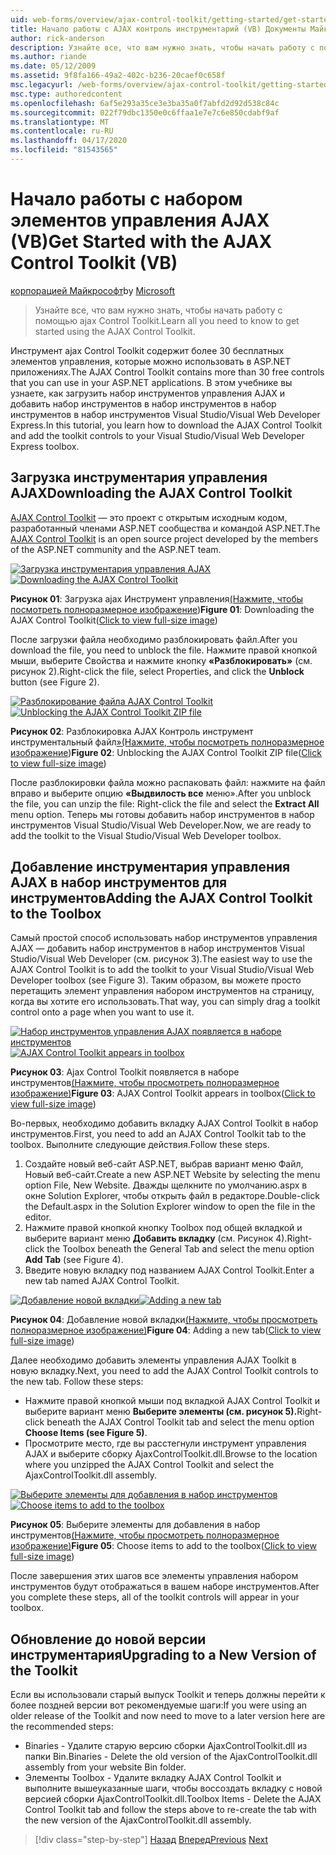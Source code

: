 ```yaml
---
uid: web-forms/overview/ajax-control-toolkit/getting-started/get-started-with-the-ajax-control-toolkit-vb
title: Начало работы с AJAX контроль инструментарий (VB) Документы Майкрософт
author: rick-anderson
description: Узнайте все, что вам нужно знать, чтобы начать работу с помощью ajax Control Toolkit.
ms.author: riande
ms.date: 05/12/2009
ms.assetid: 9f8fa166-49a2-402c-b236-20caef0c658f
msc.legacyurl: /web-forms/overview/ajax-control-toolkit/getting-started/get-started-with-the-ajax-control-toolkit-vb
msc.type: authoredcontent
ms.openlocfilehash: 6af5e293a35ce3e3ba35a0f7abfd2d92d538c84c
ms.sourcegitcommit: 022f79dbc1350e0c6ffaa1e7e7c6e850cdabf9af
ms.translationtype: MT
ms.contentlocale: ru-RU
ms.lasthandoff: 04/17/2020
ms.locfileid: "81543565"
---
```

# <a name="get-started-with-the-ajax-control-toolkit-vb"></a><span data-ttu-id="8a0e3-103">Начало работы с набором элементов управления AJAX (VB)</span><span class="sxs-lookup"><span data-stu-id="8a0e3-103">Get Started with the AJAX Control Toolkit (VB)</span></span>

<span data-ttu-id="8a0e3-104">[корпорацией Майкрософт](https://github.com/microsoft)</span><span class="sxs-lookup"><span data-stu-id="8a0e3-104">by [Microsoft](https://github.com/microsoft)</span></span>

> <span data-ttu-id="8a0e3-105">Узнайте все, что вам нужно знать, чтобы начать работу с помощью ajax Control Toolkit.</span><span class="sxs-lookup"><span data-stu-id="8a0e3-105">Learn all you need to know to get started using the AJAX Control Toolkit.</span></span>

<span data-ttu-id="8a0e3-106">Инструмент ajax Control Toolkit содержит более 30 бесплатных элементов управления, которые можно использовать в ASP.NET приложениях.</span><span class="sxs-lookup"><span data-stu-id="8a0e3-106">The AJAX Control Toolkit contains more than 30 free controls that you can use in your ASP.NET applications.</span></span> <span data-ttu-id="8a0e3-107">В этом учебнике вы узнаете, как загрузить набор инструментов управления AJAX и добавить набор инструментов в набор инструментов в набор инструментов в набор инструментов Visual Studio/Visual Web Developer Express.</span><span class="sxs-lookup"><span data-stu-id="8a0e3-107">In this tutorial, you learn how to download the AJAX Control Toolkit and add the toolkit controls to your Visual Studio/Visual Web Developer Express toolbox.</span></span>

## <a name="downloading-the-ajax-control-toolkit"></a><span data-ttu-id="8a0e3-108">Загрузка инструментария управления AJAX</span><span class="sxs-lookup"><span data-stu-id="8a0e3-108">Downloading the AJAX Control Toolkit</span></span>

<span data-ttu-id="8a0e3-109">[AJAX Control Toolkit](http://devexpress.com/act) — это проект с открытым исходным кодом, разработанный членами ASP.NET сообщества и командой ASP.NET.</span><span class="sxs-lookup"><span data-stu-id="8a0e3-109">The [AJAX Control Toolkit](http://devexpress.com/act) is an open source project developed by the members of the ASP.NET community and the ASP.NET team.</span></span>

<span data-ttu-id="8a0e3-110">[![Загрузка инструментария управления AJAX](get-started-with-the-ajax-control-toolkit-vb/_static/image1.jpg)](get-started-with-the-ajax-control-toolkit-vb/_static/image1.png)</span><span class="sxs-lookup"><span data-stu-id="8a0e3-110">[![Downloading the AJAX Control Toolkit](get-started-with-the-ajax-control-toolkit-vb/_static/image1.jpg)](get-started-with-the-ajax-control-toolkit-vb/_static/image1.png)</span></span>

<span data-ttu-id="8a0e3-111">**Рисунок 01**: Загрузка ajax Инструмент управления[(Нажмите, чтобы посмотреть полноразмерное изображение](get-started-with-the-ajax-control-toolkit-vb/_static/image2.png))</span><span class="sxs-lookup"><span data-stu-id="8a0e3-111">**Figure 01**: Downloading the AJAX Control Toolkit([Click to view full-size image](get-started-with-the-ajax-control-toolkit-vb/_static/image2.png))</span></span>

<span data-ttu-id="8a0e3-112">После загрузки файла необходимо разблокировать файл.</span><span class="sxs-lookup"><span data-stu-id="8a0e3-112">After you download the file, you need to unblock the file.</span></span> <span data-ttu-id="8a0e3-113">Нажмите правой кнопкой мыши, выберите Свойства и нажмите кнопку **«Разблокировать»** (см. рисунок 2).</span><span class="sxs-lookup"><span data-stu-id="8a0e3-113">Right-click the file, select Properties, and click the **Unblock** button (see Figure 2).</span></span>

<span data-ttu-id="8a0e3-114">[![Разблокирование файла AJAX Control Toolkit](get-started-with-the-ajax-control-toolkit-vb/_static/image2.jpg)](get-started-with-the-ajax-control-toolkit-vb/_static/image3.png)</span><span class="sxs-lookup"><span data-stu-id="8a0e3-114">[![Unblocking the AJAX Control Toolkit ZIP file](get-started-with-the-ajax-control-toolkit-vb/_static/image2.jpg)](get-started-with-the-ajax-control-toolkit-vb/_static/image3.png)</span></span>

<span data-ttu-id="8a0e3-115">**Рисунок 02**: Разблокировка AJAX Контроль инструмент инструментальный файл[»(Нажмите, чтобы посмотреть полноразмерное изображение](get-started-with-the-ajax-control-toolkit-vb/_static/image4.png))</span><span class="sxs-lookup"><span data-stu-id="8a0e3-115">**Figure 02**: Unblocking the AJAX Control Toolkit ZIP file([Click to view full-size image](get-started-with-the-ajax-control-toolkit-vb/_static/image4.png))</span></span>

<span data-ttu-id="8a0e3-116">После разблокировки файла можно распаковать файл: нажмите на файл вправо и выберите опцию **«Выдвилость все** меню».</span><span class="sxs-lookup"><span data-stu-id="8a0e3-116">After you unblock the file, you can unzip the file: Right-click the file and select the **Extract All** menu option.</span></span> <span data-ttu-id="8a0e3-117">Теперь мы готовы добавить набор инструментов в набор инструментов Visual Studio/Visual Web Developer.</span><span class="sxs-lookup"><span data-stu-id="8a0e3-117">Now, we are ready to add the toolkit to the Visual Studio/Visual Web Developer toolbox.</span></span>

## <a name="adding-the-ajax-control-toolkit-to-the-toolbox"></a><span data-ttu-id="8a0e3-118">Добавление инструментария управления AJAX в набор инструментов для инструментов</span><span class="sxs-lookup"><span data-stu-id="8a0e3-118">Adding the AJAX Control Toolkit to the Toolbox</span></span>

<span data-ttu-id="8a0e3-119">Самый простой способ использовать набор инструментов управления AJAX — добавить набор инструментов в набор инструментов Visual Studio/Visual Web Developer (см. рисунок 3).</span><span class="sxs-lookup"><span data-stu-id="8a0e3-119">The easiest way to use the AJAX Control Toolkit is to add the toolkit to your Visual Studio/Visual Web Developer toolbox (see Figure 3).</span></span> <span data-ttu-id="8a0e3-120">Таким образом, вы можете просто перетащить элемент управления набором инструментов на страницу, когда вы хотите его использовать.</span><span class="sxs-lookup"><span data-stu-id="8a0e3-120">That way, you can simply drag a toolkit control onto a page when you want to use it.</span></span>

<span data-ttu-id="8a0e3-121">[![Набор инструментов управления AJAX появляется в наборе инструментов](get-started-with-the-ajax-control-toolkit-vb/_static/image3.jpg)](get-started-with-the-ajax-control-toolkit-vb/_static/image5.png)</span><span class="sxs-lookup"><span data-stu-id="8a0e3-121">[![AJAX Control Toolkit appears in toolbox](get-started-with-the-ajax-control-toolkit-vb/_static/image3.jpg)](get-started-with-the-ajax-control-toolkit-vb/_static/image5.png)</span></span>

<span data-ttu-id="8a0e3-122">**Рисунок 03**: Ajax Control Toolkit появляется в наборе инструментов[(Нажмите, чтобы просмотреть полноразмерное изображение)](get-started-with-the-ajax-control-toolkit-vb/_static/image6.png)</span><span class="sxs-lookup"><span data-stu-id="8a0e3-122">**Figure 03**: AJAX Control Toolkit appears in toolbox([Click to view full-size image](get-started-with-the-ajax-control-toolkit-vb/_static/image6.png))</span></span>

<span data-ttu-id="8a0e3-123">Во-первых, необходимо добавить вкладку AJAX Control Toolkit в набор инструментов.</span><span class="sxs-lookup"><span data-stu-id="8a0e3-123">First, you need to add an AJAX Control Toolkit tab to the toolbox.</span></span> <span data-ttu-id="8a0e3-124">Выполните следующие действия.</span><span class="sxs-lookup"><span data-stu-id="8a0e3-124">Follow these steps.</span></span>

1. <span data-ttu-id="8a0e3-125">Создайте новый веб-сайт ASP.NET, выбрав вариант меню Файл, Новый веб-сайт.</span><span class="sxs-lookup"><span data-stu-id="8a0e3-125">Create a new ASP.NET Website by selecting the menu option File, New Website.</span></span> <span data-ttu-id="8a0e3-126">Дважды щелкните по умолчанию.aspx в окне Solution Explorer, чтобы открыть файл в редакторе.</span><span class="sxs-lookup"><span data-stu-id="8a0e3-126">Double-click the Default.aspx in the Solution Explorer window to open the file in the editor.</span></span>
2. <span data-ttu-id="8a0e3-127">Нажмите правой кнопкой кнопку Toolbox под общей вкладкой и выберите вариант меню **Добавить вкладку** (см. Рисунок 4).</span><span class="sxs-lookup"><span data-stu-id="8a0e3-127">Right-click the Toolbox beneath the General Tab and select the menu option **Add Tab** (see Figure 4).</span></span>
3. <span data-ttu-id="8a0e3-128">Введите новую вкладку под названием AJAX Control Toolkit.</span><span class="sxs-lookup"><span data-stu-id="8a0e3-128">Enter a new tab named AJAX Control Toolkit.</span></span>

<span data-ttu-id="8a0e3-129">[![Добавление новой вкладки](get-started-with-the-ajax-control-toolkit-vb/_static/image4.jpg)](get-started-with-the-ajax-control-toolkit-vb/_static/image7.png)</span><span class="sxs-lookup"><span data-stu-id="8a0e3-129">[![Adding a new tab](get-started-with-the-ajax-control-toolkit-vb/_static/image4.jpg)](get-started-with-the-ajax-control-toolkit-vb/_static/image7.png)</span></span>

<span data-ttu-id="8a0e3-130">**Рисунок 04**: Добавление новой вкладки[(Нажмите, чтобы просмотреть полноразмерное изображение)](get-started-with-the-ajax-control-toolkit-vb/_static/image8.png)</span><span class="sxs-lookup"><span data-stu-id="8a0e3-130">**Figure 04**: Adding a new tab([Click to view full-size image](get-started-with-the-ajax-control-toolkit-vb/_static/image8.png))</span></span>

<span data-ttu-id="8a0e3-131">Далее необходимо добавить элементы управления AJAX Toolkit в новую вкладку.</span><span class="sxs-lookup"><span data-stu-id="8a0e3-131">Next, you need to add the AJAX Control Toolkit controls to the new tab. Follow these steps:</span></span>

- <span data-ttu-id="8a0e3-132">Нажмите правой кнопкой мыши под вкладкой AJAX Control Toolkit и выберите вариант меню **Выберите элементы (см. рисунок 5).**</span><span class="sxs-lookup"><span data-stu-id="8a0e3-132">Right-click beneath the AJAX Control Toolkit tab and select the menu option **Choose Items (see Figure 5)**.</span></span>
- <span data-ttu-id="8a0e3-133">Просмотрите место, где вы расстегнули инструмент управления AJAX и выберите сборку AjaxControlToolkit.dll.</span><span class="sxs-lookup"><span data-stu-id="8a0e3-133">Browse to the location where you unzipped the AJAX Control Toolkit and select the AjaxControlToolkit.dll assembly.</span></span>

<span data-ttu-id="8a0e3-134">[![Выберите элементы для добавления в набор инструментов](get-started-with-the-ajax-control-toolkit-vb/_static/image5.jpg)](get-started-with-the-ajax-control-toolkit-vb/_static/image9.png)</span><span class="sxs-lookup"><span data-stu-id="8a0e3-134">[![Choose items to add to the toolbox](get-started-with-the-ajax-control-toolkit-vb/_static/image5.jpg)](get-started-with-the-ajax-control-toolkit-vb/_static/image9.png)</span></span>

<span data-ttu-id="8a0e3-135">**Рисунок 05**: Выберите элементы для добавления в набор инструментов[(Нажмите, чтобы просмотреть полноразмерное изображение)](get-started-with-the-ajax-control-toolkit-vb/_static/image10.png)</span><span class="sxs-lookup"><span data-stu-id="8a0e3-135">**Figure 05**: Choose items to add to the toolbox([Click to view full-size image](get-started-with-the-ajax-control-toolkit-vb/_static/image10.png))</span></span>

<span data-ttu-id="8a0e3-136">После завершения этих шагов все элементы управления набором инструментов будут отображаться в вашем наборе инструментов.</span><span class="sxs-lookup"><span data-stu-id="8a0e3-136">After you complete these steps, all of the toolkit controls will appear in your toolbox.</span></span>

## <a name="upgrading-to-a-new-version-of-the-toolkit"></a><span data-ttu-id="8a0e3-137">Обновление до новой версии инструментария</span><span class="sxs-lookup"><span data-stu-id="8a0e3-137">Upgrading to a New Version of the Toolkit</span></span>

<span data-ttu-id="8a0e3-138">Если вы использовали старый выпуск Toolkit и теперь должны перейти к более поздней версии вот рекомендуемые шаги:</span><span class="sxs-lookup"><span data-stu-id="8a0e3-138">If you were using an older release of the Toolkit and now need to move to a later version here are the recommended steps:</span></span>

- <span data-ttu-id="8a0e3-139">Binaries - Удалите старую версию сборки AjaxControlToolkit.dll из папки Bin.</span><span class="sxs-lookup"><span data-stu-id="8a0e3-139">Binaries - Delete the old version of the AjaxControlToolkit.dll assembly from your website Bin folder.</span></span>
- <span data-ttu-id="8a0e3-140">Элементы Toolbox - Удалите вкладку AJAX Control Toolkit и выполните вышеуказанные шаги, чтобы воссоздать вкладку с новой версией сборки AjaxControlToolkit.dll.</span><span class="sxs-lookup"><span data-stu-id="8a0e3-140">Toolbox Items - Delete the AJAX Control Toolkit tab and follow the steps above to re-create the tab with the new version of the AjaxControlToolkit.dll assembly.</span></span>

> [!div class="step-by-step"]
> <span data-ttu-id="8a0e3-141">[Назад](creating-a-custom-ajax-control-toolkit-control-extender-cs.md)
> [Вперед](using-ajax-control-toolkit-controls-and-control-extenders-vb.md)</span><span class="sxs-lookup"><span data-stu-id="8a0e3-141">[Previous](creating-a-custom-ajax-control-toolkit-control-extender-cs.md)
[Next](using-ajax-control-toolkit-controls-and-control-extenders-vb.md)</span></span>
